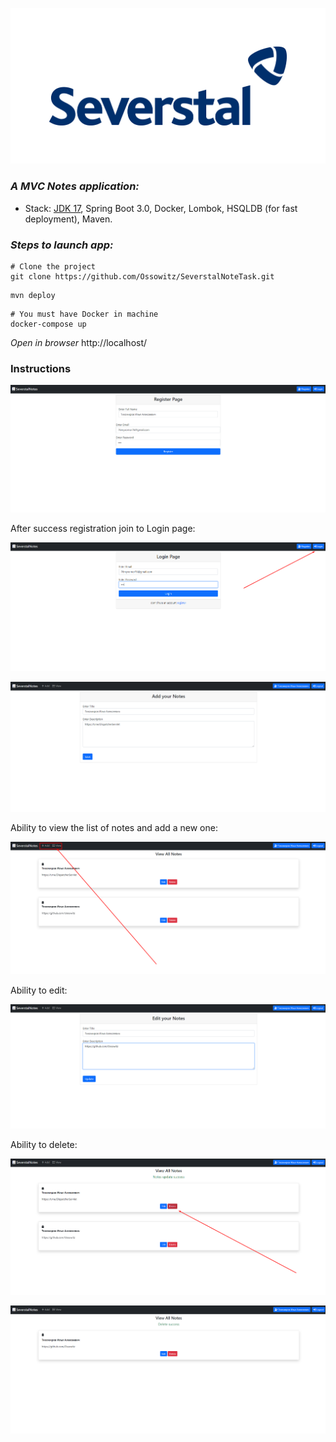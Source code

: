 ![img.png](src%2Fmain%2Fresources%2Fstatic%2Fimages%2Fimg.png)

### _A MVC Notes application:_
- Stack: [JDK 17](http://jdk.java.net/17/), Spring Boot 3.0, Docker, Lombok, HSQLDB (for fast deployment), Maven.

### _Steps to launch app:_

```shell
# Clone the project
git clone https://github.com/Ossowitz/SeverstalNoteTask.git
```

```shell
mvn deploy
```

```shell
# You must have Docker in machine
docker-compose up
```

_Open in browser_ http://localhost/

### Instructions

![img.png](photos/img.png)

After success registration join to Login page:

![img_1.png](photos/img_1.png)

![img_2.png](photos/img_2.png)

Ability to view the list of notes and add a new one:

![img_3.png](photos/img_3.png)

Ability to edit:

![img_4.png](photos/img_4.png)

Ability to delete:

![img_5.png](photos/img_5.png)

![img_6.png](photos/img_6.png)